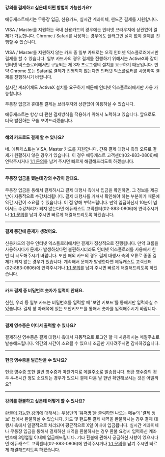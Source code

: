 #### 강의를 결제하고 싶은데 어떤 방법이 가능한가요?
에듀캐스트에서는 무통장 입금, 신용카드, 실시간 계좌이체, 핸드폰 결제를 지원합니다.

VISA / Master를 지원하는 국내 신용카드의 경우에는 인터넷 브라우저에 상관없이 결제가 가능합니다.
Chrome / Safari를 사용하는 경우에도 플러그인 설치 없이 결제를 진행할 수 있습니다.

VISA / Master를 지원하지 않는 카드 중 일부 카드로는 오직 인터넷 익스플로러에서만 결제를 할 수 있습니다.
일부 카드사의 경우 결제를 진행하기 위해서는 ActiveX와 같이 인터넷 익스플로러에서만 구동되는 제 3자 프로그램의 설치를 요구하기 때문입니다.
만약 Chrome 또는 Safari로 결제가 진행되지 않는다면 인터넷 익스플로러를 사용하여 결제를 진행하시기 바랍니다.

실시간 계좌이체도 ActiveX 설치를 요구하기 때문에 인터넷 익스플로러에서만 사용 가능합니다.

무통장 입금과 휴대폰 결제는 브라우저와 상관없이 이용하실 수 있습니다.

에듀캐스트는 항상 더 편한 결제방식을 적용하기 위해서 노력하고 있습니다.
앞으로도 더욱 발전하는 모습 보여드리겠습니다.

---

#### 해외 카드로도 결제 할 수 있나요?
네. 에듀캐스트는 VISA, Master 카드를 지원합니다.
간혹 결제 대행사 측의 오류로 결제가 원활하지 않은 경우가 있습니다.
이 경우 에듀캐스트 고객센터(02-883-0806)에 연락주시거나 [1:1 문의](https://educast.pro/support/qna/create/)를 남겨 주시면 빠르게 해결해드리도록 하겠습니다.

---

#### 무통장 입금을 했는데 강의 수강이 안돼요.
무통장 입금을 통해서 결제하시고 결제 대행사 측에서 입금을 확인하면, 그 정보를 제공받아 자동적으로 수강처리됩니다.
결제 대행사를 거쳐서 확인해야 하는 부분이기 때문에 약간 시간이 소요될 수 있습니다. 이 점 양해 부탁드립니다.
만약 입금하신지 10분이 넘어서도 수강처리가 되지 않는다면 에듀캐스트 고객센터(02-883-0806)에 연락주시거나 [1:1 문의](https://educast.pro/support/qna/create/)를 남겨 주시면 빠르게 해결해드리도록 하겠습니다.

---

#### 결제 중간에 문제가 생겼어요.
 신용카드의 경우 인터넷 익스플로러에서만 결제가 정상적으로 진행됩니다.
만약 크롬을 사용하시다가 문제가 발생하셨다면 불편하시더라도 인터넷 익스플로러를 사용해서 한번 더 시도해주시기 바랍니다.
또한 해외 카드의 경우 결제 대행사 측의 오류로 종종 결제가 되지 않는 경우가 있습니다.
계속해서 문제가 발생한다면 에듀캐스트 고객센터(02-883-0806)에 연락주시거나 [1:1 문의](https://educast.pro/support/qna/create/)를 남겨 주시면 빠르게 해결해드리도록 하겠습니다.

---

#### 카드 결제 중 비밀번호 숫자가 입력이 안돼요.
신한, 우리 등 일부 카드는 비밀번호를 입력할 때 '보안 키보드'를 통해서만 입력하실 수 있습니다.
결제 창 아래쪽에 있는 보안키보드를 통해서 숫자를 입력해주시기 바랍니다.

---

#### 결제 영수증은 어디서 출력할 수 있나요?
결제하신 영수증은 결제 대행사 측에서 자동적으로 로그인 할 때 사용하시는 메일주소로 발송해드립니다.
약간의 시간이 소요될 수 있으니 조금만 기다려주시면 감사하겠습니다.

---

#### 현금 영수증을 발급받을 수 있나요?
현금 영수증 또한 일반 영수증과 마찬가지로 메일주소로 발송됩니다.
현금 영수증의 경우 4~5시간 정도 소요되는 경우가 있으니 결제 다음 날 한번 확인해보시는 것은 어떨까요?

---

#### 강의를 환불하고 싶은데 어떻게 할 수 있나요?
[환불이 가능한 강의](03_policy_정책-안내.md#강의를-환불-받고-싶어요)에 대해서는 우상단의 '유저명'을 클릭하면 나오는 메뉴의 '결제 정보' 탭에서 환불하실 수 있습니다.
카드 및 핸드폰 결제 내역을 환불하시는 경우 결제 대행사 측에서 일괄적으로 처리되며 평균적으로 X일 이내에 입금됩니다.
실시간 계좌이체나 무통장 입금을 통해서 결제하신 내역을 환불하시는 경우 환불 요청시 입력하신 계좌번호에 3영업일 이내에 입금해드립니다.
기타 환불에 관해서 궁금하신 사항이 있으시다면 에듀캐스트 고객센터(02-883-0806)에 연락주시거나 [1:1 문의](https://educast.pro/support/qna/create/)를 남겨 주시면 빠르게 해결해드리도록 하겠습니다.
